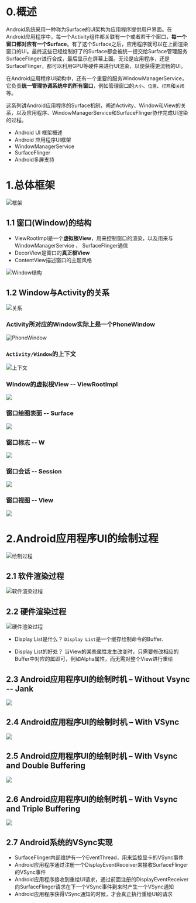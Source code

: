 # 0.概述
Android系统采用一种称为Surface的UI架构为应用程序提供用户界面。在Android应用程序中，每一个Activity组件都关联有一个或者若干个窗口，**每一个窗口都对应有一个Surface**。有了这个Surface之后，应用程序就可以在上面渲染窗口的UI。最终这些已经绘制好了的Surface都会被统一提交给Surface管理服务SurfaceFlinger进行合成，最后显示在屏幕上面。无论是应用程序，还是SurfaceFlinger，都可以利用GPU等硬件来进行UI渲染，以便获得更流畅的UI。

在Android应用程序UI架构中，还有一个重要的服务WindowManagerService，它负责**统一管理协调系统中的所有窗口**，例如管理窗口的`大小`、`位置`、`打开`和`关闭`等。

这系列讲Android应用程序的Surface机制，阐述Activity、Window和View的关系，以及应用程序、WindowManagerService和SurfaceFlinger协作完成UI渲染的过程。

* Android UI 框架概述
* Android 应用程序UI框架
* WindowManagerService
* SurfaceFlinger
* Android多屏支持
# 1.总体框架

![框架](image/01-01.png)

## 1.1 窗口(Window)的结构

* ViewRootImpl是一个**虚拟根View**，用来控制窗口的渲染，以及用来与WindowManagerService 、 SurfaceFlinger通信
* DecorView是窗口的**真正根View**
* ContentView描述窗口的主题风格

![Window结构](image/01-02.png)


## 1.2 Window与Activity的关系

![关系](image/01-03.jpg)

### Activity所对应的Window实际上是一个PhoneWindow

![PhoneWindow](image/01-04.jpg)

### `Activity/Window`的上下文

![上下文](image/01-05.jpg)

### Window的虚拟根View -- ViewRootImpl

![](image/01-06.jpg)

### 窗口绘图表面 -- Surface

![](image/01-07.jpg)

### 窗口标志 -- W

![](image/01-08.jpg)

### 窗口会话 -- Session

![](image/01-09.jpg)

### 窗口视图 -- View

![](image/02-01.jpg)

# 2.Android应用程序UI的绘制过程

![绘制过程](image/02-02.png)

## 2.1 软件渲染过程

![软件渲染过程](image/02-03.png)

## 2.2 硬件渲染过程

![硬件渲染过程](image/02-04.png)

* Display List是什么？
`Display List`是一个缓存绘制命令的Buffer.

* Display List的好处？
当View的某些属性发生改变时，只需要修改相应的Buffer中对应的属即可，例如Alpha属性，而无需对整个View进行重绘

## 2.3 Android应用程序UI的绘制时机 – Without Vsync -- Jank

![](image/02-05.png)

## 2.4 Android应用程序UI的绘制时机 – With VSync

![](image/02-06.png)

## 2.5 Android应用程序UI的绘制时机 – With Vsync and Double Buffering

![](image/02-07.png)

## 2.6 Android应用程序UI的绘制时机 – With Vsync and Triple Buffering

![](image/02-08.png)

## 2.7 Android系统的VSync实现

* SurfaceFlinger内部维护有一个EventThread，用来监控显卡的VSync事件
* Android应用程序通过注册一个DisplayEventReceiver来接收SurfaceFlinger的VSync事件
* Android应用程序接收到重绘UI请求，通过前面注册的DisplayEventReceiver向SurfaceFlinger请求在下一个VSync事件到来时产生一个VSync通知
* Android应用程序获得VSync通知的时候，才会真正执行重绘UI的请求